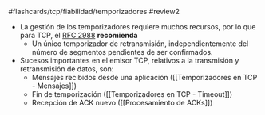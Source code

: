 #flashcards/tcp/fiabilidad/temporizadores
#review2 

- La gestión de los temporizadores requiere muchos recursos, por lo que para TCP, el [RFC 2988](https://datatracker.ietf.org/doc/html/rfc2988) **recomienda**
	- Un único temporizador de retransmisión, independientemente del número de segmentos pendientes de ser confirmados.
- Sucesos importantes en el emisor TCP, relativos a la transmisión y retransmisión de datos, son:
	- Mensajes recibidos desde una aplicación ([[Temporizadores en TCP - Mensajes]])
	- Fin de temporización ([[Temporizadores en TCP - Timeout]])
	- Recepción de ACK nuevo ([[Procesamiento de ACKs]])